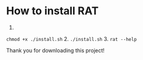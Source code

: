 # How to install RAT
1. 
```chmod +x ./install.sh```
2. 
```./install.sh```
3. 
```rat --help```

Thank you for downloading this project!